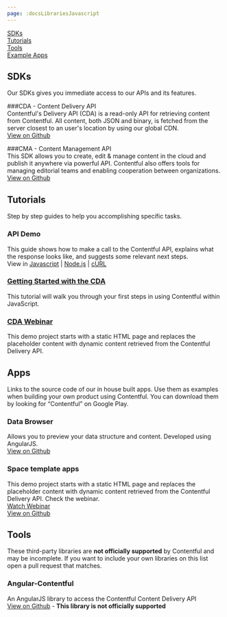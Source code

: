 ```yaml
---
page: :docsLibrariesJavascript
---
```


[SDKs](#sdks)<br>
[Tutorials](#tutorials)<br>
[Tools](#tools)<br>
[Example Apps](#apps)

## SDKs
Our SDKs gives you immediate access to our APIs and its features.

###CDA - Content Delivery API<br>
Contentful's Delivery API (CDA) is a read-only API for retrieving content from Contentful. All content, both JSON and binary, is fetched from the server closest to an user's location by using our global CDN.<br>
[View on Github](https://github.com/contentful/contentful.js)<br>

###CMA - Content Management API<br>
This SDK allows you to create, edit & manage content in the cloud and publish it anywhere via powerful API. Contentful also offers tools for managing editorial teams and enabling cooperation between organizations.<br>
[View on Github](https://github.com/contentful/contentful-management.js)<br>

## Tutorials
Step by step guides to help you accomplishing specific tasks.

### API Demo
This guide shows how to make a call to the Contentful API, explains what the response looks like, and suggests some relevant next steps.<br>
View in [Javascript](https://www.contentful.com/developers/api-demo/javascript/) |
[Node.js](https://www.contentful.com/developers/api-demo/nodejs/) |
[cURL](https://www.contentful.com/developers/api-demo/curl/)

### [Getting Started with the CDA](https://www.contentful.com/developers/docs/tutorials/javascript/using-js-cda-sdk/)
This tutorial will walk you through your first steps in using Contentful within JavaScript.

### [CDA Webinar](https://www.contentful.com/blog/2014/07/22/contentful-webinar-content-delivery-api/)
This demo project starts with a static HTML page and replaces the placeholder content with dynamic content retrieved from the Contentful Delivery API.

## Apps
Links to the source code of our in house built apps. Use them as examples when building your own product using Contentful.
You can download them by looking for “Contentful” on Google Play.

### Data Browser
Allows you to preview your data structure and content. Developed using AngularJS.<br>
[View on Github](http://contentful.github.io/contentful.js/example/browser/index.html)<br>

### Space template apps
This demo project starts with a static HTML page and replaces the placeholder content with dynamic content retrieved from the Contentful Delivery API. Check the webinar.<br>
[Watch Webinar](https://www.contentful.com/blog/2014/07/22/contentful-webinar-content-delivery-api)<br>
[View on Github](https://github.com/contentful/cdn-webinar-store-demo)

## Tools

These third-party libraries are **not officially supported** by Contentful and may be incomplete. If you want to include your own libraries on this list open a pull request that matches.<br>

### Angular-Contentful
An AngularJS library to access the Contentful Content Delivery API<br>
[View on Github](https://github.com/jvandemo/angular-contentful) - **This library is not officially supported**